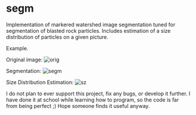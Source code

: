 # segm
Implementation of markered watershed image segmentation tuned for segmentation of blasted rock particles. 
Includes estimation of a size distribution of particles on a given picture.

Example.

Original image:
![orig](https://github.com/iensen/segm/blob/master/screenshots/scr1.png?raw=true)

Segmentation:
![segm](https://github.com/iensen/segm/blob/master/screenshots/scr2.png?raw=true)

Size Distribution Estimation:
![sz](https://github.com/iensen/segm/blob/master/screenshots/scr3.png?raw=true)

I do not plan to ever support this project, fix any bugs, or develop it further. I have done it at school while learning how to program, so the code is far from being perfect ;) Hope someone finds it useful anyway. 
